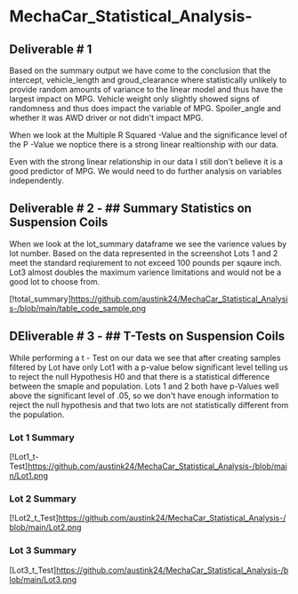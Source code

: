 # MechaCar_Statistical_Analysis-

## Deliverable # 1
Based on the summary output we have come to the conclusion that the intercept, vehicle_length and groud_clearance where statistically unlikely to provide random amounts of variance to the linear model and thus have the largest impact on MPG. Vehicle weight only slightly showed signs of randomness and thus does impact the variable of MPG. Spoiler_angle and whether it was AWD driver or not didn't impact MPG. 

When we look at the Multiple R Squared -Value and the significance level of the P -Value we noptice there is a strong linear realtionship with our data.

Even with the strong linear relationship in our data I still don't believe it is a good predictor of MPG. We would need to do further analysis on variables independently.

## Deliverable # 2 - ## Summary Statistics on Suspension Coils

When we look at the lot_summary dataframe we see the varience values by lot number. Based on the data represented in the screenshot Lots 1 and 2 meet the standard reqiurement to not exceed 100 pounds per sqaure inch. Lot3 almost doubles the maximum varience limitations and would not be a good lot to choose from. 

[!total_summary]https://github.com/austink24/MechaCar_Statistical_Analysis-/blob/main/table_code_sample.png

## DEliverable # 3 - ## T-Tests on Suspension Coils
While performing a t - Test on our data we see that after creating samples filtered by Lot have only  Lot1 with a p-value below significant level telling us to reject the null Hypothesis H0 and that there is a statistical difference between the smaple and population. Lots 1 and 2 both have p-Values well above the significant level of .05, so we don't have enough information to reject the null hypothesis and that two lots are not statistically different from the population.  

### Lot 1 Summary
[!Lot1_t-Test]https://github.com/austink24/MechaCar_Statistical_Analysis-/blob/main/Lot1.png

### Lot 2 Summary
[!Lot2_t_Test]https://github.com/austink24/MechaCar_Statistical_Analysis-/blob/main/Lot2.png


### Lot 3 Summary
[Lot3_t_Test]https://github.com/austink24/MechaCar_Statistical_Analysis-/blob/main/Lot3.png
